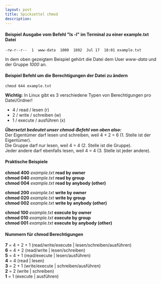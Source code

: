 ```yaml
---
layout: post
title: Spickzettel chmod
description: 
---
```

#### Beispiel Ausgabe vom Befehl "ls -l" im Terminal zu einer example.txt Datei

	-rw-r--r--  1  www-data  1000  1892  Jul 17  18:01 example.txt

In dem oben gezeigtem Beispiel gehört die Datei dem User *www-data* und der Gruppe *1000* an.

#### Beispiel Befehl um die Berechtigungen der Datei zu ändern

	chmod 644 example.txt

**Wichtig:** In Linux gibt es 3 verschiedene Typen von Berechtigungen pro Datei/Ordner! 

* 4 / read / lesen (r)
* 2 / write / schreiben (w)
* 1 / execute / ausführen (x)

__*Übersetzt bedeutet unser chmod-Befehl von oben also:*__  
Der Eigentümer darf lesen und schreiben, weil 4 + 2 = 6 (1. Stelle ist der Eigentümer).  
Die Gruppe darf nur lesen, weil 4 = 4  (2. Stelle ist die Gruppe).  
Jeder andere darf ebenfalls lesen, weil 4 = 4 (3. Stelle ist jeder andere).

#### Praktische Beispiele

**chmod 400** *example.txt* **read by owner**  
**chmod 040** *example.txt* **read by group**  
**chmod 004** *example.txt* **read by anybody (other)**  

**chmod 200** *example.txt* **write by owner**  
**chmod 020** *example.txt* **write by group**  
**chmod 002** *example.txt* **write by anybody (other)**  

**chmod 100** *example.txt* **execute by owner**  
**chmod 010** *example.txt* **execute by group**  
**chmod 001** *example.txt* **execute by anybody (other)**  

#### Nummern für chmod Berechtigungen

**7** = 4 + 2 + 1 (read/write/execute | lesen/schreiben/ausführen)  
**6** = 4 + 2 (read/write | lesen/schreiben)  
**5** = 4 + 1 (read/execute | lesen/ausführen)  
**4** = 4 (read | lesen)  
**3** = 2 + 1 (write/execute | schreiben/ausführen)  
**2** = 2 (write | schreiben)  
**1** = 1 (execute | ausführen)  

